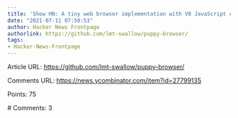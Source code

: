 ```yaml
---
title: 'Show HN: A tiny web browser implementation with V8 JavaScript engine and Rust'
date: "2021-07-11 07:50:53"
author: Hacker News Frontpage
authorlink: https://github.com/lmt-swallow/puppy-browser/
tags:
- Hacker-News-Frontpage
---
```


<p>Article URL: <a href="https://github.com/lmt-swallow/puppy-browser/">https://github.com/lmt-swallow/puppy-browser/</a></p>
<p>Comments URL: <a href="https://news.ycombinator.com/item?id=27799135">https://news.ycombinator.com/item?id=27799135</a></p>
<p>Points: 75</p>
<p># Comments: 3</p>
